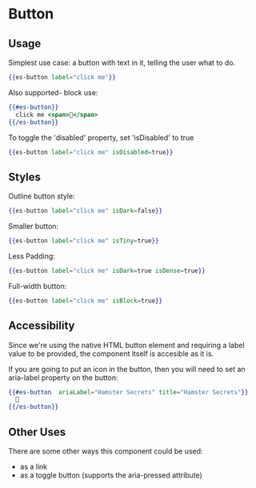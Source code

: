 # Button

## Usage

Simplest use case: a button with text in it, telling the user what to do.

```handlebars
{{es-button label="click me"}}
```


Also supported- block use:

```handlebars
{{#es-button}}
  click me <span>🐹</span>
{{/es-button}}
```

To toggle the 'disabled' property, set 'isDisabled' to true

```handlebars
{{es-button label="click me" isDisabled=true}}
```

## Styles

Outline button style:

```handlebars
{{es-button label="click me" isDark=false}}
```

Smaller button:

```handlebars
{{es-button label="click me" isTiny=true}}
```

Less Padding:

```handlebars
{{es-button label="click me" isDark=true isDense=true}}
```

Full-width button:

```handlebars
{{es-button label="click me" isBlock=true}}
```

## Accessibility

Since we're using the native HTML button element and requiring a label value to be provided, the component itself is accesible as it is.

If you are going to put an icon in the button, then you will need to set an aria-label property on the button:

```handlebars
{{#es-button  ariaLabel="Hamster Secrets" title="Hamster Secrets"}}
  🐹
{{/es-button}}
```

## Other Uses

There are some other ways this component could be used:

- as a link
- as a toggle button (supports the aria-pressed attribute)
